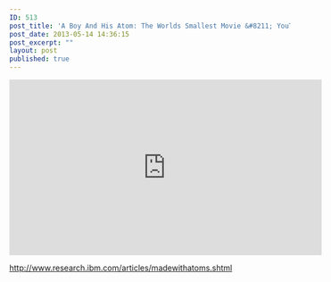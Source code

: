 ```yaml
---
ID: 513
post_title: 'A Boy And His Atom: The Worlds Smallest Movie &#8211; YouTube'
post_date: 2013-05-14 14:36:15
post_excerpt: ""
layout: post
published: true
---
```

<iframe src="http://www.youtube.com/embed/oSCX78-8-q0" height="315" width="560" allowfullscreen="" frameborder="0"></iframe>

<a href="http://www.research.ibm.com/articles/madewithatoms.shtml">http://www.research.ibm.com/articles/madewithatoms.shtml</a>